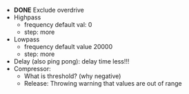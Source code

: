 - __DONE__ Exclude overdrive
- Highpass
  - frequency default val: 0
  - step: more
- Lowpass
  - frequency default value 20000
  - step: more
- Delay (also ping pong): delay time less!!!
- Compressor:
  - What is threshold? (why negative)
  - Release: Throwing warning that values are out of range
